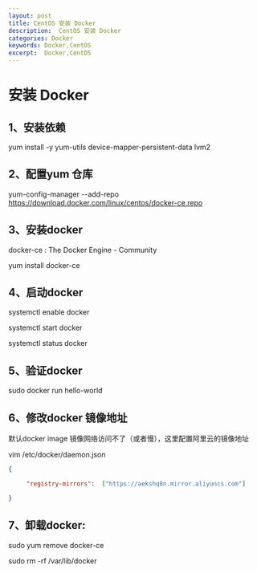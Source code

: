 ```yaml
---
layout: post
title: CentOS 安装 Docker
description:  CentOS 安装 Docker
categories: Docker
keywords: Docker,CentOS
excerpt:  Docker,CentOS
---
```


# 安装 Docker


## 1、安装依赖
yum install -y yum-utils device-mapper-persistent-data lvm2

## 2、配置yum 仓库


yum-config-manager  --add-repo https://download.docker.com/linux/centos/docker-ce.repo


## 3、安装docker

docker-ce : The Docker Engine - Community

yum install docker-ce

## 4、启动docker

systemctl enable docker

systemctl start docker

systemctl status docker


## 5、验证docker 

 sudo docker run hello-world


## 6、修改docker 镜像地址


默认docker image 镜像网络访问不了（或者慢），这里配置阿里云的镜像地址


vim /etc/docker/daemon.json


```json
{

     "registry-mirrors":  ["https://aekshq8n.mirror.aliyuncs.com"]

}
```



##  7、卸载docker:

sudo yum remove docker-ce

sudo rm -rf /var/lib/docker
